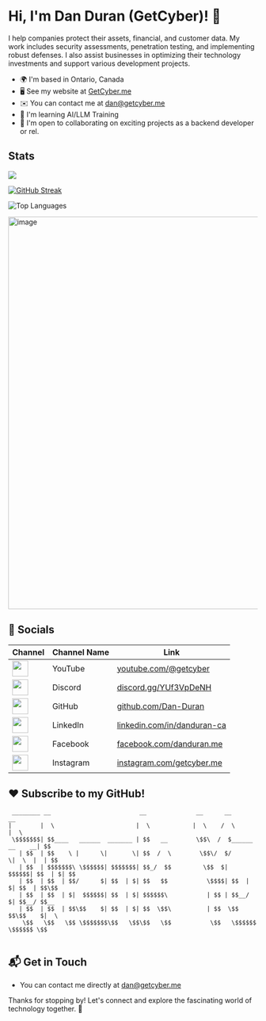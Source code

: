 # Hi, I'm Dan Duran (GetCyber)! 👋

I help companies protect their assets, financial, and customer data. My work includes security assessments, penetration testing, and implementing robust defenses. I also assist businesses in optimizing their technology investments and support various development projects.

* 🌍  I'm based in Ontario, Canada
* 🖥️  See my website at [GetCyber.me](http://getcyber.me)
* ✉️  You can contact me at [dan@getcyber.me](mailto:dan@getcyber.me)
* 🧠  I'm learning AI/LLM Training
* 🤝  I'm open to collaborating on exciting projects as a backend developer or rel.

## Stats

<a href="https://www.github.com/Dan-Duran" target="_blank" rel="noreferrer"><img
src="https://img.shields.io/github/followers/Dan-Duran?logo=github&style=for-the-badge&color=0891b2&labelColor=1c1917" /></a>

[![GitHub Streak](https://streak-stats.demolab.com/?user=Dan-Duran)](https://git.io/streak-stats)

![Top Languages](https://github-readme-stats.vercel.app/api/top-langs/?username=dan-duran&theme=vue-dark&hide_border=true&layout=compact)

<img width="792" alt="image" src="https://github.com/user-attachments/assets/0bf80479-3ce2-4a46-b4ac-06538b6b142e">


## 🚀 Socials

| Channel                                                                                                      | Channel Name     | Link                                             |
|-----------------------------------------------------------------------------------------------------------------------|------------------|-------------------------------------------------|
| <a href="https://youtube.com/@getcyber" target="_blank" rel="noreferrer"><img src="https://getcyber.me/static/images/icons/youtube.png" width="32" height="32" /></a> | YouTube          | [youtube.com/@getcyber](https://youtube.com/@getcyber) |
| <a href="https://discord.gg/YUf3VpDeNH" target="_blank" rel="noreferrer"><img src="https://getcyber.me/static/images/icons/discord.png" width="32" height="32" /></a> | Discord          | [discord.gg/YUf3VpDeNH](https://discord.gg/YUf3VpDeNH) |
| <a href="https://github.com/Dan-Duran" target="_blank" rel="noreferrer"><img src="https://getcyber.me/static/images/icons/github.png" width="32" height="32" /></a> | GitHub           | [github.com/Dan-Duran](https://github.com/Dan-Duran) |
| <a href="https://www.linkedin.com/in/danduran-ca/" target="_blank" rel="noreferrer"><img src="https://getcyber.me/static/images/icons/linkedin.png" width="32" height="32" /></a> | LinkedIn         | [linkedin.com/in/danduran-ca](https://www.linkedin.com/in/danduran-ca/) |
| <a href="https://www.facebook.com/danduran.me/" target="_blank" rel="noreferrer"><img src="https://getcyber.me/static/images/icons/facebook.png" width="32" height="32" /></a> | Facebook         | [facebook.com/danduran.me](https://www.facebook.com/danduran.me/) |
| <a href="https://www.instagram.com/getcyber.me" target="_blank" rel="noreferrer"><img src="https://getcyber.me/static/images/icons/instagram.png" width="32" height="32" /></a> | Instagram        | [instagram.com/getcyber.me](https://www.instagram.com/getcyber.me) |

## ❤️ Subscribe to my GitHub!

```
 ________ __                         __              __      __                 __ 
|        |  \                       |  \            |  \    /  \               |  \
 \$$$$$$$| $$____   ______  _______ | $$   __        \$$\  /  $______  __    __| $$
   | $$  | $$    \ |      \|       \| $$  /  \        \$$\/  $/      \|  \  |  | $$
   | $$  | $$$$$$$\ \$$$$$$| $$$$$$$| $$_/  $$         \$$  $|  $$$$$$| $$  | $| $$
   | $$  | $$  | $$/      $| $$  | $| $$   $$           \$$$$| $$  | $| $$  | $$\$$
   | $$  | $$  | $|  $$$$$$| $$  | $| $$$$$$\           | $$ | $$__/ $| $$__/ $$__ 
   | $$  | $$  | $$\$$    $| $$  | $| $$  \$$\          | $$  \$$    $$\$$    $|  \
    \$$   \$$   \$$ \$$$$$$$\$$   \$$\$$   \$$           \$$   \$$$$$$  \$$$$$$ \$$
                                                                                   
```

## 📬 Get in Touch
- You can contact me directly at [dan@getcyber.me](mailto:dan@getcyber.me)

Thanks for stopping by! Let's connect and explore the fascinating world of technology together. 🚀
